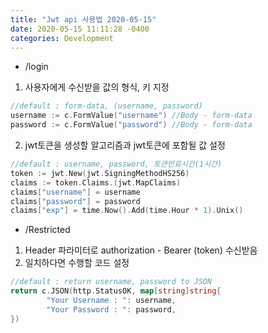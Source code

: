 ```yaml
---
title: "Jwt api 사용법 2020-05-15"
date: 2020-05-15 11:11:28 -0400
categories: Development
---
```


- /login 
1. 사용자에게 수신받을 값의 형식, 키 지정 
```go
//default : form-data, (username, password)
username := c.FormValue("username") //Body - form-data
password := c.FormValue("password") //Body - form-data
 ```
2. jwt토큰을 생성할 알고리즘과 jwt토큰에 포함될 값 설정 
```go
//default : username, password, 토큰만료시간(1시간)
token := jwt.New(jwt.SigningMethodHS256)
claims := token.Claims.(jwt.MapClaims)
claims["username"] = username
claims["password"] = password
claims["exp"] = time.Now().Add(time.Hour * 1).Unix()
```
- /Restricted
1. Header 파라미터로 authorization - Bearer (token) 수신받음
2. 일치하다면 수행할 코드 설정 
```go
//default : return username, password to JSON
return c.JSON(http.StatusOK, map[string]string{
		"Your Username : ": username,
		"Your Password : ": password,
})
```